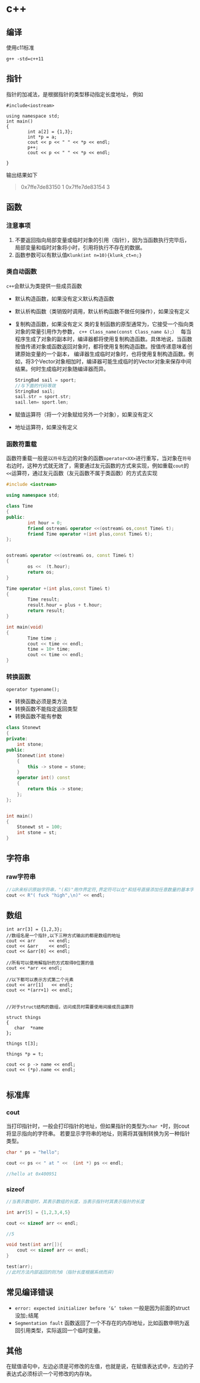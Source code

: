 # c++


## 编译

使用c11标准

```shell
g++ -std=c++11
```

## 指针

指针的加减法，是根据指针的类型移动指定长度地址，
例如
```
#include<iostream>

using namespace std;
int main()
{
        int a[2] = {1,3};
        int *p = a;
        cout << p << " " << *p << endl;
        p++;
        cout << p << " " << *p << endl;

}

```
输出结果如下
> 0x7ffe7de83150 1
0x7ffe7de83154 3

## 函数

### 注意事项

1. <hi>不要返回指向局部变量或临时对象的引用（指针），因为当函数执行完毕后，局部变量和临时对象将小时，引用将执行不存在的数据。</hi>
2. 函数参数可以有默认值`Klunk(int n=10){klunk_ct=n;}`



### 类自动函数

`c++`会默认为类提供一些成员函数

- 默认构造函数，如果没有定义默认构造函数
- 默认析构函数（类销毁时调用，默认析构函数不做任何操作），如果没有定义
- 复制构造函数，如果没有定义
        类的复制函数的原型通常为，它接受一个指向类对象的常量引用作为参数，
        ```c++
        Class_name(const Class_name &);）
        ```
        每当程序生成了对象的副本时，编译器都将使用复制构造函数。具体地说，当函数按值传递对象或函数返回对象时，都将使用复制构造函数。<hi>按值传递意味着创建原始变量的一个副本</hi>， 编译器生成临时对象时，也将使用复制构造函数。例如，将3个Vector对象相加时，编译器可能生成临时的Vector对象来保存中间结果。何时生成临时对象随编译器而异。
        
    ```c++
   StringBad sail = sport;
   //与下面的代码等效
    StringBad sail; 
    sail.str = sport.str;
    sail.len= sport.len;
    ```
- 赋值运算符（将一个对象赋给另外一个对象），如果没有定义
- 地址运算符，如果没有定义

### 函数符重载
函数符重载一般是以`符号`左边的对象的函数`operator<XX>`进行重写，当对象在`符号`右边时，这种方式就无效了，需要通过友元函数的方式来实现，例如重载`cout`的`<<`运算符，通过友元函数（友元函数不属于类函数）的方式去实现
```c++
#include <iostream>

using namespace std;

class Time 
{
public:
        int hour = 0;
        friend ostream& operator <<(ostream& os,const Time& t); 
        friend Time operator +(int plus,const Time& t); 
};


ostream& operator <<(ostream& os, const Time& t) 
{
        os <<  (t.hour);
        return os;
}

Time operator +(int plus,const Time& t)
{
        Time result;
        result.hour = plus + t.hour;
        return result;
}

int main(void)
{
        Time time ;
        cout << time << endl;
        time = 10+ time;
        cout << time << endl;
}
```

### 转换函数

`operator typename();`
- 转换函数必须是类方法
- 转换函数不能指定返回类型
- 转换函数不能有参数

```c++
class Stonewt
{
private:
    int stone;
public:
    Stonewt(int stone)
    {
        this -> stone = stone;
    }   
    operator int() const
    {
        return this -> stone;
    };    
};


int main()
{
    Stonewt st = 100;
    int stone = st;
}
```

## 字符串

### raw字符串

```c++
//以R来标识原始字符串，"(和)"用作界定符,界定符可以在"和括号直接添加任意数量的基本字符,例如 "+*(和)+*"
cout << R"( fuck "high",\n)" << endl;
```
## 数组

```
int arr[3] = {1,2,3};
//数组名是一个指针,以下三种方式输出的都是数组的地址
cout << arr     << endl;
cout << &arr    << endl;
cout << &arr[0] << endl;

//所有可以使用解指针的方式取得0位置的值
cout << *arr << endl;

//以下都可以表示方式第二个元素
cout << arr[1]   << endl;
cout << *(arr+1) << endl;


//对于struct结构的数组，访问成员时需要使用间接成员运算符

struct things 
{
   char  *name
};

things t[3];

things *p = t;

cout << p -> name << endl;
cout << (*p).name << endl;


```
## 标准库

### cout

当打印指针时，一般会打印指针的地址，但如果指针的类型为`char *`时，则cout将显示指向的字符串。
若要显示字符串的地址，则需将其强制转换为另一种指针类型。
```c++
char * ps = "hello";

cout << ps << " at " <<  (int *) ps << endl;

//hello at 0x400951
```

### sizeof

```c++
//当表示数组时，其表示数组的长度，当表示指针时其表示指针的长度

int arr[5] = {1,2,3,4,5} 

cout << sizeof arr << endl;

//5

void test(int arr[]){
    cout << sizeof arr << endl;
}

test(arr);
//此时方法内部返回的则为8（指针长度根据系统而异)

```


##  常见编译错误

- `error: expected initializer before ‘&’ token` 一般是因为前面的struct没加`;`结尾
- `Segmentation fault` 函数返回了一个不存在的内存地址，比如函数申明为返回引用类型，实际返回一个临时变量。



## 其他

在赋值语句中，左边必须是可修改的左值，也就是说，在赋值表达式中，左边的子表达式必须标识一个可修改的内存块。